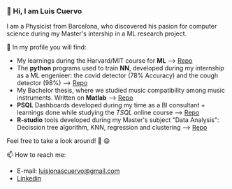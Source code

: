 ### 👋 Hi, I am Luis Cuervo
I am a Physicist from Barcelona, who discovered his pasion for computer science during my Master's intership in a ML research project.

🔭 In my profile you will find:
- My learnings during the Harvard/MIT course for **ML** --> [Repo](https://github.com/luiscuervo/Harvard_ML_course)
- The **python** programs used to train **NN**, developed during my internship as a ML engenieer: the covid detector (78% Accuracy) and the cough detector (98%) --> [Repo](https://github.com/luiscuervo/machine_learning)
- My Bachelor thesis, where we studied music compatibility among music instruments. Written on **Matlab** --> [Repo](https://github.com/luiscuervo/Matlab-Bachelor_thesis)
- **PSQL** Dashboards developed during my time as a BI consultant + learnings done while studying the *TSQL* online course --> [Repo](https://github.com/luiscuervo/SQL)
- **R-studio** tools developed during my Master's subject "Data Analysis": Decission tree algorithm, KNN, regression and clustering --> [Repo](https://github.com/luiscuervo/R_studio-Data_analytics)

Feel free to take a look around! 👀 😄

📫 How to reach me: 
- E-mail: luisjonascuervo@gmail.com
- [Linkedin](https://www.linkedin.com/in/luis-j-cuervo/)

